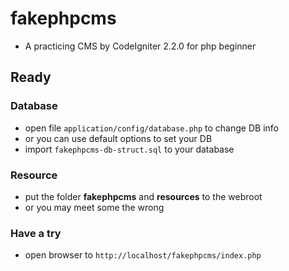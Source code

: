 # fakephpcms
* A practicing CMS by CodeIgniter 2.2.0 for php beginner

## Ready
### Database
* open file `application/config/database.php` to change DB info
* or you can use default options to set your DB
* import `fakephpcms-db-struct.sql` to your database

### Resource
* put the folder **fakephpcms** and **resources** to the webroot
* or you may meet some the wrong

### Have a try
* open browser to `http://localhost/fakephpcms/index.php`
